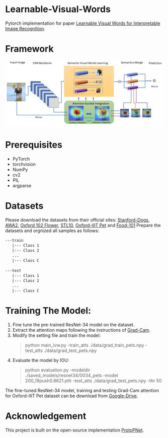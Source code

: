 # Learnable-Visual-Words
Pytorch implementation for paper [Learnable Visual Words for Interpretable Image Recognition](https://openreview.net/forum?id=Z-qvUgwQOE4).

# Framework
![Alt text](framework.png?raw=true "Title")

# Prerequisites
- PyTorch
- torchvision
- NumPy
- cv2
- PIL
- argparse


# Datasets
Please download the datasets from their official sites: [Stanford-Dogs](http://vision.stanford.edu/aditya86/ImageNetDogs/main.html#:~:text=The%20Stanford%20Dogs%20dataset%20contains,of%20fine%2Dgrained%20image%20categorization.), [AWA2](https://cvml.ist.ac.at/AwA2/), [Oxford 102 Flower](https://www.robots.ox.ac.uk/~vgg/data/flowers/102/), [STL10](https://cs.stanford.edu/~acoates/stl10/), [Oxford-IIIT Pet](https://www.robots.ox.ac.uk/~vgg/data/pets/) and [Food-101](https://data.vision.ee.ethz.ch/cvl/datasets_extra/food-101/)
Prepare the datasets and orgnized all samples as follows:

    ---train
       |--- Class 1
       |--- Class 2
       ...
       |--- Class C

    ---test
       |--- Class 1
       |--- Class 2
       ...
       |--- Class C

# Training The Model:
1. Fine tune the pre-trained ResNet-34 model on the dataset.
2. Extract the attention maps following the instructions of [Grad-Cam](https://github.com/jacobgil/pytorch-grad-cam).
3. Modify the setting file and train the model:
    > python main_lvw.py -train_atts ./data/grad_train_pets.npy -test_atts ./data/grad_test_pets.npy 
4. Evaluate the model by IOU:
    > python evaluation.py -modeldir ./saved_models/resnet34/0034_pets -model 200_19push0.8621.pth -test_atts ./data/grad_test_pets.npy -thr 50

The fine-tuned ResNet-34 model, training and testing Grad-Cam attention for Oxford-IIIT Pet dataset can be download from [Google-Drive](https://drive.google.com/drive/folders/1ibLEWs1H9e4xOOsq5s8C23-P9kYv8bmi?usp=sharing).

# Acknowledgement
This project is built on the open-source implementation [ProtoPNet](https://github.com/cfchen-duke/ProtoPNet).
